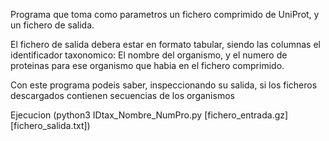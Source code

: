 Programa que toma como parametros un fichero comprimido de UniProt, y un fichero de salida. 

El fichero de salida debera estar en formato tabular, siendo las columnas el identificador taxonomico: 
El nombre del organismo, y el numero de proteinas para ese organismo que habia en el fichero comprimido. 

Con este programa podeis saber, inspeccionando su salida, si los ficheros descargados contienen secuencias de los organismos

Ejecucion (python3 IDtax_Nombre_NumPro.py [fichero_entrada.gz] [fichero_salida.txt])
